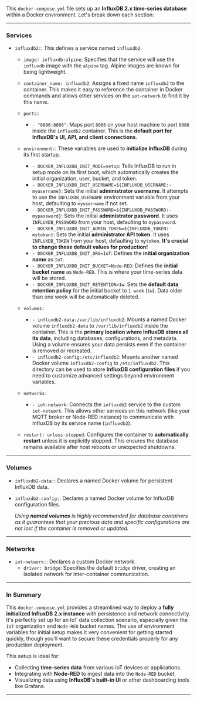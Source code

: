 This `docker-compose.yml` file sets up an **InfluxDB 2.x time-series database** within a Docker environment. Let's break down each section:

---

### Services

* `influxdb2:`: This defines a service named `influxdb2`.

    * `image: influxdb:alpine`: Specifies that the service will use the `influxdb` image with the `alpine` tag. Alpine images are known for being lightweight.
    * `container_name: influxdb2`: Assigns a fixed name `influxdb2` to the container. This makes it easy to reference the container in Docker commands and allows other services on the `iot-network` to find it by this name.
    * `ports:`
        * `- "8086:8086"`: Maps port `8086` on your host machine to port `8086` inside the `influxdb2` container. This is the **default port for InfluxDB's UI, API, and client connections**.
    * `environment:`: These variables are used to **initialize InfluxDB** during its first startup.

        * `- DOCKER_INFLUXDB_INIT_MODE=setup`: Tells InfluxDB to run in setup mode on its first boot, which automatically creates the initial organization, user, bucket, and token.
        * `- DOCKER_INFLUXDB_INIT_USERNAME=${INFLUXDB_USERNAME:-myusername}`: Sets the initial **administrator username**. It attempts to use the `INFLUXDB_USERNAME` environment variable from your host, defaulting to `myusername` if not set.
        * `- DOCKER_INFLUXDB_INIT_PASSWORD=${INFLUXDB_PASSWORD:-mypassword}`: Sets the initial **administrator password**. It uses `INFLUXDB_PASSWORD` from your host, defaulting to `mypassword`.
        * `- DOCKER_INFLUXDB_INIT_ADMIN_TOKEN=${INFLUXDB_TOKEN:-mytoken}`: Sets the initial **administrator API token**. It uses `INFLUXDB_TOKEN` from your host, defaulting to `mytoken`. **It's crucial to change these default values for production!**
        * `- DOCKER_INFLUXDB_INIT_ORG=IoT`: Defines the **initial organization name** as `IoT`.
        * `- DOCKER_INFLUXDB_INIT_BUCKET=Node-RED`: Defines the **initial bucket name** as `Node-RED`. This is where your time-series data will be stored.
        * `- DOCKER_INFLUXDB_INIT_RETENTION=1w`: Sets the **default data retention policy** for the initial bucket to `1 week` (`1w`). Data older than one week will be automatically deleted.
    * `volumes:`
        * `- influxdb2-data:/var/lib/influxdb2`: Mounts a named Docker volume `influxdb2-data` to `/var/lib/influxdb2` inside the container. This is the **primary location where InfluxDB stores all its data**, including databases, configurations, and metadata. Using a volume ensures your data persists even if the container is removed or recreated.
        * `- influxdb2-config:/etc/influxdb2`: Mounts another named Docker volume `influxdb2-config` to `/etc/influxdb2`. This directory can be used to store **InfluxDB configuration files** if you need to customize advanced settings beyond environment variables.
    * `networks:`
        * `- iot-network`: Connects the `influxdb2` service to the custom `iot-network`. This allows other services on this network (like your MQTT broker or Node-RED instance) to communicate with InfluxDB by its service name (`influxdb2`).
    * `restart: unless-stopped`: Configures the container to **automatically restart** unless it is explicitly stopped. This ensures the database remains available after host reboots or unexpected shutdowns.

---

### Volumes

* `influxdb2-data:`: Declares a named Docker volume for persistent InfluxDB data.
* `influxdb2-config:`: Declares a named Docker volume for InfluxDB configuration files.

    *Using **named volumes** is highly recommended for database containers as it guarantees that your precious data and specific configurations are not lost if the container is removed or updated.*

---

### Networks

* `iot-network:`: Declares a custom Docker network.
    * `driver: bridge`: Specifies the default `bridge` driver, creating an isolated network for inter-container communication.

---

### In Summary

This `docker-compose.yml` provides a streamlined way to deploy a **fully initialized InfluxDB 2.x instance** with persistence and network connectivity. It's perfectly set up for an IoT data collection scenario, especially given the `IoT` organization and `Node-RED` bucket names. The use of environment variables for initial setup makes it very convenient for getting started quickly, though you'll want to secure these credentials properly for any production deployment.

This setup is ideal for:
* Collecting **time-series data** from various IoT devices or applications.
* Integrating with **Node-RED** to ingest data into the `Node-RED` bucket.
* Visualizing data using **InfluxDB's built-in UI** or other dashboarding tools like Grafana.

---

